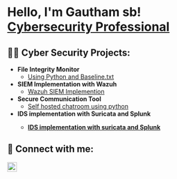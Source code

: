 <h1>Hello, I'm Gautham sb! <br/><a href="https://github.com/gauthamsb777"></a> <a href="https://www.linkedin.com/in/gautham-shridhar-bhandari/">Cybersecurity Professional</a> <a href=></a></h1>

<h2>👨‍💻 Cyber Security Projects:</h2>

- <b> File Integrity Monitor</b>
  - [Using Python and Baseline.txt](File_Integrity_Monitoring)
- <b> SIEM Implementation with Wazuh</b>
  - [Wazuh SIEM Implemention](https://beyondthefirewall.github.io/Wazuh.html)
- <b> Secure Communication Tool</b>
  - [Self hosted chatroom using python](Secure_chat_room)
- <b> IDS implementation with Suricata and Splunk
  - [IDS implementation with suricata and Splunk](https://beyondthefirewall.github.io/SuricataSplunk.html)
  
<h2> 🤳 Connect with me:</h2>

[<img align="left" alt="Gautham sb | LinkedIn" width="22px" src="https://cdn.jsdelivr.net/npm/simple-icons@v3/icons/linkedin.svg" />][linkedin]


[linkedin]: https://linkedin.com/in/gautham-shridhar-bhandari/

<!--
**joshmadakor1/joshmadakor1** is a ✨ _special_ ✨ repository because its `README.md` (this file) appears on your GitHub profile.

Here are some ideas to get you started:

- 🔭 I’m currently working on ...
- 🌱 I’m currently learning ...
- 👯 I’m looking to collaborate on ...
- 🤔 I’m looking for help with ...
- 💬 Ask me about ...
- 📫 How to reach me: ...
- 😄 Pronouns: ...
- ⚡ Fun fact: ...
-->
